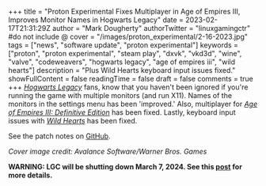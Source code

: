 +++
title = "Proton Experimental Fixes Multiplayer in Age of Empires III, Improves Monitor Names in Hogwarts Legacy"
date = 2023-02-17T21:31:29Z
author = "Mark Dougherty"
authorTwitter = "linuxgamingctr" #do not include @
cover = "/images/proton_experimental/2-16-2023.jpg"
tags = ["news", "software update", "proton experimental"]
keywords = ["proton", "proton experimental", "steam play", "dxvk", "vkd3d", "wine", "valve", "codeweavers", "hogwarts legacy", "age of empires iii", "wild hearts"]
description = "Plus Wild Hearts keyboard input issues fixed."
showFullContent = false
readingTime = false
draft = false
comments = true
+++
[*Hogwarts Legacy*](https://store.steampowered.com/app/990080/Hogwarts_Legacy/) fans, know that you haven't been ignored if you're running the game with multiple monitors (and run X11). Names of the monitors in the settings menu has been 'improved.' Also, multiplayer for [*Age of Empires III: Definitive Edition*](https://store.steampowered.com/app/933110/Age_of_Empires_III_Definitive_Edition/) has been fixed. Lastly, keyboard input issues with [*Wild Hearts*](https://store.steampowered.com/app/1938010/WILD_HEARTS/) has been fixed.

See the patch notes on [GitHub](https://github.com/ValveSoftware/Proton/wiki/Changelog).

*Cover image credit: Avalance Software/Warner Bros. Games*

**WARNING: LGC will be shutting down March 7, 2024. See this [post](https://linuxgamingcentral.com/posts/the-end-of-lgc/) for more details.**
